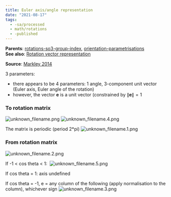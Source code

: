 ```yaml
---
title: Euler axis/angle representation
date: "2021-08-17"
tags:
  - -sa/processed
  - math/rotations
  - -published
---
```


**Parents**: [rotations-so3-group-index](rotations/rotations-so3-group-index.md), [orientation-parametrisations](orientation-parametrisations.md)    
**See also**: [Rotation vector representation](rotation-vector-representation.md)  

**Source**: [Markley 2014](bibliography/markley-2014.md)

3 parameters:

*  there appears to be 4 parameters: 1 angle, 3-component unit vector (Euler axis, Euler angle of the rotation)
*   however, the vector $\mathbf{e}$ is a unit vector (constrained by $\left\lVert \mathbf{e} \right\rVert = 1$

### To rotation matrix
![unknown_filename.png](studienarbeit/_resources/Euler_axis_angle_representation.resources/unknown_filename.png)
![unknown_filename.4.png](studienarbeit/_resources/Euler_axis_angle_representation.resources/unknown_filename.4.png)

The matrix is periodic (period 2\*pi)
![unknown_filename.1.png](studienarbeit/_resources/Euler_axis_angle_representation.resources/unknown_filename.1.png)

### From rotation matrix
![unknown_filename.2.png](studienarbeit/_resources/Euler_axis_angle_representation.resources/unknown_filename.2.png)

If -1 < cos theta < 1: 
![unknown_filename.5.png](studienarbeit/_resources/Euler_axis_angle_representation.resources/unknown_filename.5.png)

If cos theta = 1: axis undefined

If cos theta = -1, e = any column of the following (apply normalisation to the column), whichever sign
![unknown_filename.3.png](studienarbeit/_resources/Euler_axis_angle_representation.resources/unknown_filename.3.png)

